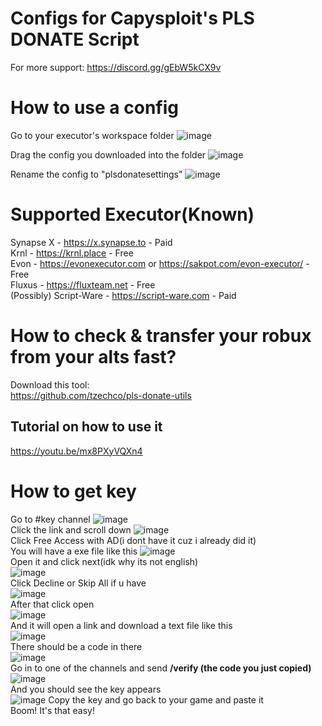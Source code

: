 # Configs for Capysploit's PLS DONATE Script
For more support:
https://discord.gg/gEbW5kCX9v
# How to use a config
Go to your executor's workspace folder
![image](https://user-images.githubusercontent.com/49023948/208844577-8c82fbec-0728-4c1a-a268-4c1c83b62cc6.png)


Drag the config you downloaded into the folder
![image](https://user-images.githubusercontent.com/49023948/208844622-b6ad7932-5330-48f5-83d2-925660533e42.png)


Rename the config to "plsdonatesettings"
![image](https://user-images.githubusercontent.com/49023948/208844661-865ff8cc-9b34-4d2a-8860-03e21069a863.png)  
# Supported Executor(Known)
Synapse X - https://x.synapse.to - Paid  
Krnl - https://krnl.place - Free  
Evon - https://evonexecutor.com or https://sakpot.com/evon-executor/ - Free  
Fluxus - https://fluxteam.net - Free  
(Possibly) Script-Ware - https://script-ware.com - Paid
# How to check & transfer your robux from your alts fast?
Download this tool:  
https://github.com/tzechco/pls-donate-utils
## Tutorial on how to use it
https://youtu.be/mx8PXyVQXn4
# How to get key
Go to #key channel
![image](https://user-images.githubusercontent.com/49023948/208846525-339c4758-121f-42ac-b731-e0b20d22170d.png)  
Click the link and scroll down
![image](https://user-images.githubusercontent.com/49023948/208846692-868c175c-7e7a-47fc-a2d0-1cea86caceb4.png)  
Click Free Access with AD(i dont have it cuz i already did it)  
You will have a exe file like this
![image](https://user-images.githubusercontent.com/49023948/208846979-8c03a48e-2f86-44e9-8ace-47d06a8acb36.png)  
Open it and click next(idk why its not english)  
![image](https://user-images.githubusercontent.com/49023948/208847080-f1b64e50-6e7b-4957-9dc5-fa3a4de0ee64.png)  
Click Decline or Skip All if u have  
![image](https://user-images.githubusercontent.com/49023948/208847196-9bc74247-e527-4a38-9c05-bac9c8e1ea44.png)  
After that click open   
![image](https://user-images.githubusercontent.com/49023948/208847230-283da973-bb20-463b-b688-bc5ac87c9d49.png)  
And it will open a link and download a text file like this  
![image](https://user-images.githubusercontent.com/49023948/208847548-37f8a94c-59a9-454c-abcb-97a165e702e5.png)  
There should be a code in there  
![image](https://user-images.githubusercontent.com/49023948/208847657-0b545372-9a9a-4111-b11a-8b1cbfdd135e.png)  
Go in to one of the channels and send **/verify (the code you just copied)**  
![image](https://user-images.githubusercontent.com/49023948/208942098-9a2b2cfb-c453-4c0b-8405-27426ee3a68a.png)  
And you should see the key appears  
![image](https://user-images.githubusercontent.com/49023948/208942402-35691520-a72f-43b7-9f86-8e88873b642f.png)
Copy the key and go back to your game and paste it  
Boom! It's that easy!











